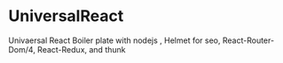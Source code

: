 # UniversalReact
Univaersal React Boiler plate with nodejs , Helmet for seo, React-Router-Dom/4, React-Redux, and thunk
